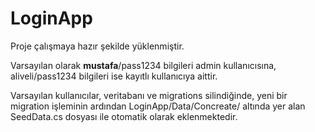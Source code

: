<h1>LoginApp</h1>
<p>Proje çalışmaya hazır şekilde yüklenmiştir.</p>
Varsayılan olarak <strong>mustafa</strong>/pass1234 bilgileri admin kullanıcısına, aliveli/pass1234 bilgileri ise kayıtlı kullanıcıya aittir.
<p>Varsayılan kullanıcılar, veritabanı ve migrations silindiğinde, yeni bir migration işleminin ardından LoginApp/Data/Concreate/ altında yer alan SeedData.cs dosyası ile otomatik olarak eklenmektedir.</p>
